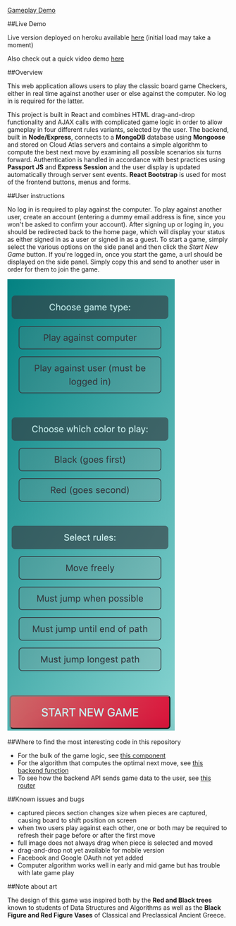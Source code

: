 [Gameplay Demo](CheckersDemoCropped.gif)

##Live Demo

Live version deployed on heroku available [here](https://infinite-earth-22785.herokuapp.com/) (initial load may take a moment)

Also check out a quick video demo [here](https://www.youtube.com/watch?v=e4yvt64qAjE&feature=youtu.be)

##Overview

This web application allows users to play the classic board game Checkers, either in real time against another user or else against the computer.  No log in is required for the latter.  

This project is built in React and combines HTML drag-and-drop functionality and AJAX calls with complicated game logic in order to allow gameplay in four different rules variants, selected by the user.  The backend, built in **Node/Express**, connects to a **MongoDB** database using **Mongoose** and stored on Cloud Atlas servers and contains a simple algorithm to compute the best next move by examining all possible scenarios six turns forward.  Authentication is handled in accordance with best practices using **Passport JS** and **Express Session** and the user display is updated automatically through server sent events.  **React Bootstrap** is used for most of the frontend buttons, menus and forms.

##User instructions

No log in is required to play against the computer.  To play against another user, create an account (entering a dummy email address is fine, since you won't be asked to confirm your account).  After signing up or loging in, you should be redirected back to the home page, which will display your status as either signed in as a user or signed in as a guest.  To start a game, simply select the various options on the side panel and then click the *Start New Game* button.  If you're logged in, once you start the game, a url should be displayed on the side panel.  Simply copy this and send to another user in order for them to join the game.

![Image of Side Panel](CheckersSideBar.png)

##Where to find the most interesting code in this repository

* For the bulk of the game logic, see [this component](https://github.com/ZalmanKelber/Checkers/blob/master/client/src/components/sections/BoardArea.js)
* For the algorithm that computes the optimal next move, see [this backend function](https://github.com/ZalmanKelber/Checkers/blob/master/utils/generateNewMove.js)
* To see how the backend API sends game data to the user, see [this router](https://github.com/ZalmanKelber/Checkers/blob/master/routers/game.js)

##Known issues and bugs

* captured pieces section changes size when pieces are captured, causing board to shift position on screen
* when two users play against each other, one or both may be required to refresh their page before or after the first move
* full image does not always drag when piece is selected and moved
* drag-and-drop not yet available for mobile version
* Facebook and Google OAuth not yet added
* Computer algorithm works well in early and mid game but has trouble with late game play

##Note about art

The design of this game was inspired both by the **Red and Black trees** known to students of Data Structures and Algorithms as well as the **Black Figure and Red Figure Vases** of Classical and Preclassical Ancient Greece.
